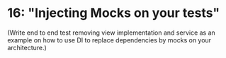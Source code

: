 # 16: "Injecting Mocks on your tests"

(Write end to end test removing view implementation and service as an example on how to use DI to replace dependencies
by mocks on your architecture.)

